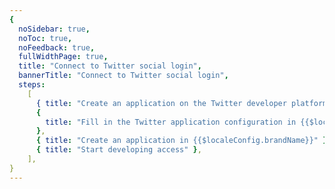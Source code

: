 ```yaml
---
{
  noSidebar: true,
  noToc: true,
  noFeedback: true,
  fullWidthPage: true,
  title: "Connect to Twitter social login",
  bannerTitle: "Connect to Twitter social login",
  steps:
    [
      { title: "Create an application on the Twitter developer platform" },
      {
        title: "Fill in the Twitter application configuration in {{$localeConfig.brandName}}",
      },
      { title: "Create an application in {{$localeConfig.brandName}}" },
      { title: "Start developing access" },
    ],
}
---
```


<IntegrationDetail backLink="/guides/connections/social"/>
